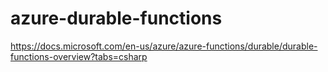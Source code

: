 # azure-durable-functions

https://docs.microsoft.com/en-us/azure/azure-functions/durable/durable-functions-overview?tabs=csharp
